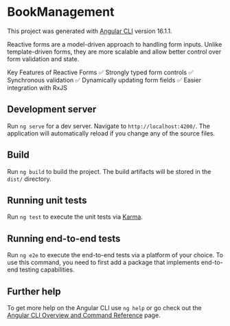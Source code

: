 # BookManagement

This project was generated with [Angular CLI](https://github.com/angular/angular-cli) version 16.1.1.

Reactive forms are a model-driven approach to handling form inputs. Unlike template-driven forms, they are more scalable and allow better control over form validation and state.

Key Features of Reactive Forms
✅ Strongly typed form controls
✅ Synchronous validation
✅ Dynamically updating form fields
✅ Easier integration with RxJS

## Development server

Run `ng serve` for a dev server. Navigate to `http://localhost:4200/`. The application will automatically reload if you change any of the source files.

## Build

Run `ng build` to build the project. The build artifacts will be stored in the `dist/` directory.

## Running unit tests

Run `ng test` to execute the unit tests via [Karma](https://karma-runner.github.io).

## Running end-to-end tests

Run `ng e2e` to execute the end-to-end tests via a platform of your choice. To use this command, you need to first add a package that implements end-to-end testing capabilities.

## Further help

To get more help on the Angular CLI use `ng help` or go check out the [Angular CLI Overview and Command Reference](https://angular.io/cli) page.
